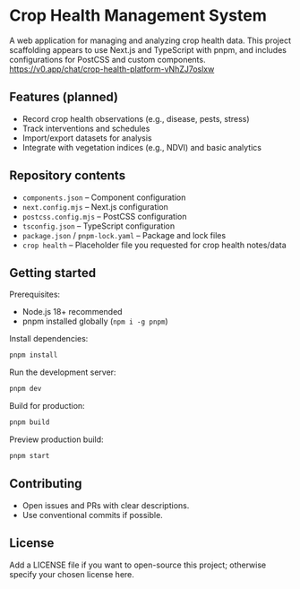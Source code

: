 # Crop Health Management System

A web application for managing and analyzing crop health data. This project scaffolding appears to use Next.js and TypeScript with pnpm, and includes configurations for PostCSS and custom components.
https://v0.app/chat/crop-health-platform-vNhZJ7oslxw

## Features (planned)
- Record crop health observations (e.g., disease, pests, stress)
- Track interventions and schedules
- Import/export datasets for analysis
- Integrate with vegetation indices (e.g., NDVI) and basic analytics

## Repository contents
- `components.json` – Component configuration
- `next.config.mjs` – Next.js configuration
- `postcss.config.mjs` – PostCSS configuration
- `tsconfig.json` – TypeScript configuration
- `package.json` / `pnpm-lock.yaml` – Package and lock files
- `crop health` – Placeholder file you requested for crop health notes/data

## Getting started
Prerequisites:
- Node.js 18+ recommended
- pnpm installed globally (`npm i -g pnpm`)

Install dependencies:

```bash
pnpm install
```

Run the development server:

```bash
pnpm dev
```

Build for production:

```bash
pnpm build
```

Preview production build:

```bash
pnpm start
```

## Contributing
- Open issues and PRs with clear descriptions.
- Use conventional commits if possible.

## License
Add a LICENSE file if you want to open-source this project; otherwise specify your chosen license here.
